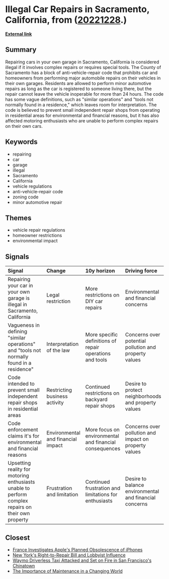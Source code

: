 # __Illegal Car Repairs in Sacramento, California__, from ([20221228](https://kghosh.substack.com/p/20221228).)

__[External link](https://www.thedrive.com/news/29205/repairing-your-car-in-your-own-garage-is-considered-illegal-in-sacramento-california)__



## Summary

Repairing cars in your own garage in Sacramento, California is considered illegal if it involves complex repairs or requires special tools. The County of Sacramento has a block of anti-vehicle-repair code that prohibits car and homeowners from performing major automobile repairs on their vehicles in their own garages. Residents are allowed to perform minor automotive repairs as long as the car is registered to someone living there, but the repair cannot leave the vehicle inoperable for more than 24 hours. The code has some vague definitions, such as "similar operations" and "tools not normally found in a residence," which leaves room for interpretation. The code is believed to prevent small independent repair shops from operating in residential areas for environmental and financial reasons, but it has also affected motoring enthusiasts who are unable to perform complex repairs on their own cars.

## Keywords

* repairing
* car
* garage
* illegal
* Sacramento
* California
* vehicle regulations
* anti-vehicle-repair code
* zoning code
* minor automotive repair

## Themes

* vehicle repair regulations
* homeowner restrictions
* environmental impact

## Signals

| Signal                                                                                             | Change                             | 10y horizon                                              | Driving force                                          |
|:---------------------------------------------------------------------------------------------------|:-----------------------------------|:---------------------------------------------------------|:-------------------------------------------------------|
| Repairing your car in your own garage is illegal in Sacramento, California                         | Legal restriction                  | More restrictions on DIY car repairs                     | Environmental and financial concerns                   |
| Vagueness in defining "similar operations" and "tools not normally found in a residence"           | Interpretation of the law          | More specific definitions of repair operations and tools | Concerns over potential pollution and property values  |
| Code intended to prevent small independent repair shops in residential areas                       | Restricting business activity      | Continued restrictions on backyard repair shops          | Desire to protect neighborhoods and property values    |
| Code enforcement claims it's for environmental and financial reasons                               | Environmental and financial impact | More focus on environmental and financial consequences   | Concerns over pollution and impact on property values  |
| Upsetting reality for motoring enthusiasts unable to perform complex repairs on their own property | Frustration and limitation         | Continued frustration and limitations for enthusiasts    | Desire to balance environmental and financial concerns |

## Closest

* [France Investigates Apple's Planned Obsolescence of iPhones](e8e4a3bb6ffd1901ed8c146981e973d7)
* [New York's Right-to-Repair Bill and Lobbyist Influence](c43f57be38bbfef16e25047b07cd9d5d)
* [Waymo Driverless Taxi Attacked and Set on Fire in San Francisco's Chinatown](3af61c0b34c49371a1361fff0ff71634)
* [The Importance of Maintenance in a Changing World](027558bc932f10b574b0608c17e61026)